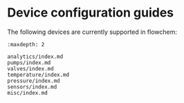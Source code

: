 # Device configuration guides

The following devices are currently supported in flowchem:

```{toctree}
:maxdepth: 2

analytics/index.md
pumps/index.md
valves/index.md
temperature/index.md
pressure/index.md
sensors/index.md
misc/index.md

```
